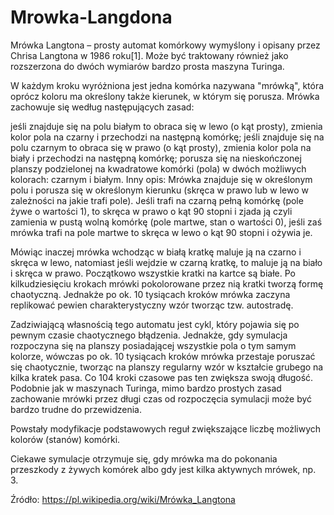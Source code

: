 # Mrowka-Langdona

Mrówka Langtona – prosty automat komórkowy wymyślony i opisany przez Chrisa Langtona w 1986 roku[1]. Może być traktowany również jako rozszerzona do dwóch wymiarów bardzo prosta maszyna Turinga.

W każdym kroku wyróżniona jest jedna komórka nazywana "mrówką", która oprócz koloru ma określony także kierunek, w którym się porusza. Mrówka zachowuje się według następujących zasad:

jeśli znajduje się na polu białym to obraca się w lewo (o kąt prosty), zmienia kolor pola na czarny i przechodzi na następną komórkę;
jeśli znajduje się na polu czarnym to obraca się w prawo (o kąt prosty), zmienia kolor pola na biały i przechodzi na następną komórkę;
porusza się na nieskończonej planszy podzielonej na kwadratowe komórki (pola) w dwóch możliwych kolorach: czarnym i białym.
Inny opis: Mrówka znajduje się w określonym polu i porusza się w określonym kierunku (skręca w prawo lub w lewo w zależności na jakie trafi pole). Jeśli trafi na czarną pełną komórkę (pole żywe o wartości 1), to skręca w prawo o kąt 90 stopni i zjada ją czyli zamienia w pustą wolną komórkę (pole martwe, stan o wartości 0), jeśli zaś mrówka trafi na pole martwe to skręca w lewo o kąt 90 stopni i ożywia je.

Mówiąc inaczej mrówka wchodząc w białą kratkę maluje ją na czarno i skręca w lewo, natomiast jeśli wejdzie w czarną kratkę, to maluje ją na biało i skręca w prawo. Początkowo wszystkie kratki na kartce są białe. Po kilkudziesięciu krokach mrówki pokolorowane przez nią kratki tworzą formę chaotyczną. Jednakże po ok. 10 tysiącach kroków mrówka zaczyna replikować pewien charakterystyczny wzór tworząc tzw. autostradę.

Zadziwiającą własnością tego automatu jest cykl, który pojawia się po pewnym czasie chaotycznego błądzenia. Jednakże, gdy symulacja rozpoczyna się na planszy posiadającej wszystkie pola o tym samym kolorze, wówczas po ok. 10 tysiącach kroków mrówka przestaje poruszać się chaotycznie, tworząc na planszy regularny wzór w kształcie grubego na kilka kratek pasa. Co 104 kroki czasowe pas ten zwiększa swoją długość. Podobnie jak w maszynach Turinga, mimo bardzo prostych zasad zachowanie mrówki przez długi czas od rozpoczęcia symulacji może być bardzo trudne do przewidzenia.

Powstały modyfikacje podstawowych reguł zwiększające liczbę możliwych kolorów (stanów) komórki.

Ciekawe symulacje otrzymuje się, gdy mrówka ma do pokonania przeszkody z żywych komórek albo gdy jest kilka aktywnych mrówek, np. 3.

Źródło: https://pl.wikipedia.org/wiki/Mrówka_Langtona
